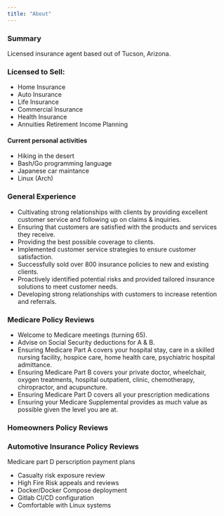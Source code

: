 ```yaml
---
title: "About"
---
```


### Summary
Licensed insurance agent based out of Tucson, Arizona.

### Licensed to Sell:

- Home Insurance
- Auto Insurance
- Life Insurance
- Commercial Insurance
- Health Insurance
- Annuities Retirement Income Planning

#### Current personal activities

- Hiking in the desert
- Bash/Go programming language
- Japanese car maintance
- Linux (Arch)

### General Experience

- Cultivating strong relationships with clients by providing excellent customer service and following up on claims & inquiries.
- Ensuring that customers are satisfied with the products and services they receive.
- Providing the best possible coverage to clients. 
- Implemented customer service strategies to ensure customer satisfaction.
- Successfully sold over 800 insurance policies to new and existing clients.
- Proactively identified potential risks and provided tailored insurance solutions to meet customer needs.
- Developing strong relationships with customers to increase retention and referrals.

### Medicare Policy Reviews

- Welcome to Medicare meetings (turning 65).
- Advise on Social Security deductions for A & B.
- Ensuring Medicare Part A covers your hospital stay, care in a skilled nursing facility, hospice care, home health care, psychiatric hospital admittance.
- Ensuring Medicare Part B covers your private doctor, wheelchair, oxygen treatments, hospital outpatient, clinic, chemotherapy, chiropractor, and acupuncture.
- Ensuring Medicare Part D covers all your prescription medications
- Ensuring your Medicare Supplemental provides as much value as possible given the level you are at.

### Homeowners Policy Reviews

### Automotive Insurance Policy Reviews

Medicare part D perscription payment plans
- Casualty risk exposure review
- High Fire Risk appeals and reviews
- Docker/Docker Compose deployment
- Gitlab CI/CD configuration
- Comfortable with Linux systems
